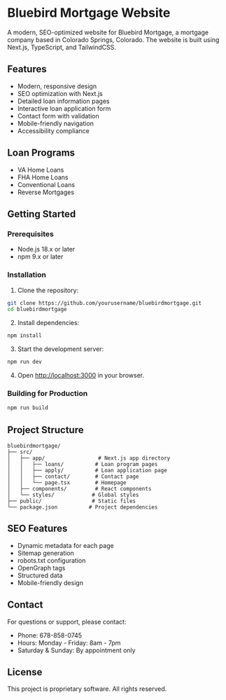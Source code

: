 # Bluebird Mortgage Website

A modern, SEO-optimized website for Bluebird Mortgage, a mortgage company based in Colorado Springs, Colorado. The website is built using Next.js, TypeScript, and TailwindCSS.

## Features

- Modern, responsive design
- SEO optimization with Next.js
- Detailed loan information pages
- Interactive loan application form
- Contact form with validation
- Mobile-friendly navigation
- Accessibility compliance

## Loan Programs

- VA Home Loans
- FHA Home Loans
- Conventional Loans
- Reverse Mortgages

## Getting Started

### Prerequisites

- Node.js 18.x or later
- npm 9.x or later

### Installation

1. Clone the repository:
```bash
git clone https://github.com/yourusername/bluebirdmortgage.git
cd bluebirdmortgage
```

2. Install dependencies:
```bash
npm install
```

3. Start the development server:
```bash
npm run dev
```

4. Open [http://localhost:3000](http://localhost:3000) in your browser.

### Building for Production

```bash
npm run build
```

## Project Structure

```
bluebirdmortgage/
├── src/
│   ├── app/                 # Next.js app directory
│   │   ├── loans/          # Loan program pages
│   │   ├── apply/          # Loan application page
│   │   ├── contact/        # Contact page
│   │   └── page.tsx        # Homepage
│   ├── components/         # React components
│   └── styles/            # Global styles
├── public/                # Static files
└── package.json          # Project dependencies
```

## SEO Features

- Dynamic metadata for each page
- Sitemap generation
- robots.txt configuration
- OpenGraph tags
- Structured data
- Mobile-friendly design

## Contact

For questions or support, please contact:
- Phone: 678-858-0745
- Hours: Monday - Friday: 8am - 7pm
- Saturday & Sunday: By appointment only

## License

This project is proprietary software. All rights reserved.
